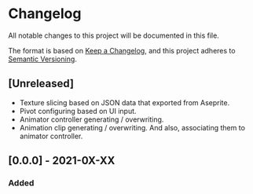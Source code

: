 # Changelog

All notable changes to this project will be documented in this file.

The format is based on [Keep a Changelog](https://keepachangelog.com/en/1.0.0/),
and this project adheres to [Semantic Versioning](https://semver.org/spec/v2.0.0.html).

## [Unreleased]

- Texture slicing based on JSON data that exported from Aseprite.
- Pivot configuring based on UI input.
- Animator controller generating / overwriting.
- Animation clip generating / overwriting. And also, associating them to animator controller.

## [0.0.0] - 2021-0X-XX

### Added
